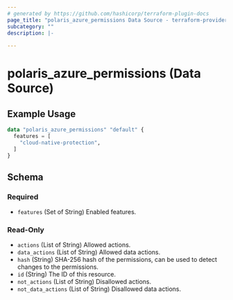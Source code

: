 ```yaml
---
# generated by https://github.com/hashicorp/terraform-plugin-docs
page_title: "polaris_azure_permissions Data Source - terraform-provider-polaris"
subcategory: ""
description: |-
  
---
```


# polaris_azure_permissions (Data Source)



## Example Usage

```terraform
data "polaris_azure_permissions" "default" {
  features = [
    "cloud-native-protection",
  ]
}
```

<!-- schema generated by tfplugindocs -->
## Schema

### Required

- `features` (Set of String) Enabled features.

### Read-Only

- `actions` (List of String) Allowed actions.
- `data_actions` (List of String) Allowed data actions.
- `hash` (String) SHA-256 hash of the permissions, can be used to detect changes to the permissions.
- `id` (String) The ID of this resource.
- `not_actions` (List of String) Disallowed actions.
- `not_data_actions` (List of String) Disallowed data actions.


